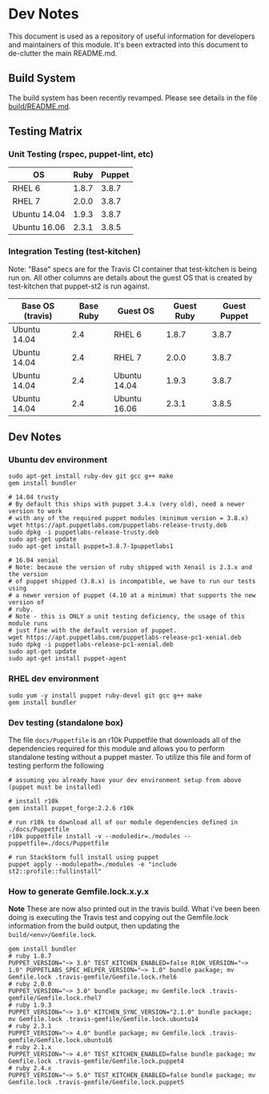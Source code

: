 # Dev Notes

This document is used as a repository of useful information for developers and
maintainers of this module. It's been extracted into this document to de-clutter
the main README.md.

## Build System

The build system has been recently revamped. Please see details in the file
[build/README.md](../build/README.md).

## Testing Matrix

### Unit Testing (rspec, puppet-lint, etc)

| OS           | Ruby  | Puppet |
|--------------|-------|--------|
| RHEL 6       | 1.8.7 | 3.8.7  |
| RHEL 7       | 2.0.0 | 3.8.7  |
| Ubuntu 14.04 | 1.9.3 | 3.8.7  |
| Ubuntu 16.06 | 2.3.1 | 3.8.5  |


### Integration Testing (test-kitchen)

Note: "Base" specs are for the Travis CI container that test-kitchen is
being run on. All other columns are details about the guest OS that is 
created by test-kitchen that puppet-st2 is run against.

| Base OS (travis) | Base Ruby | Guest OS     | Guest Ruby | Guest Puppet |
|------------------|-----------|--------------|------------|--------------|
| Ubuntu 14.04     | 2.4       | RHEL 6       | 1.8.7      | 3.8.7        |
| Ubuntu 14.04     | 2.4       | RHEL 7       | 2.0.0      | 3.8.7        |
| Ubuntu 14.04     | 2.4       | Ubuntu 14.04 | 1.9.3      | 3.8.7        |
| Ubuntu 14.04     | 2.4       | Ubuntu 16.06 | 2.3.1      | 3.8.5        |

## Dev Notes

### Ubuntu dev environment

``` shell
sudo apt-get install ruby-dev git gcc g++ make
gem install bundler

# 14.04 trusty
# By default this ships with puppet 3.4.x (very old), need a newer version to work
# with any of the required puppet modules (minimum version = 3.8.x)
wget https://apt.puppetlabs.com/puppetlabs-release-trusty.deb
sudo dpkg -i puppetlabs-release-trusty.deb
sudo apt-get update
sudo apt-get install puppet=3.8.7-1puppetlabs1

# 16.04 xenial
# Note: because the version of ruby shipped with Xenail is 2.3.x and the version
# of puppet shipped (3.8.x) is incompatible, we have to run our tests using
# a newer version of puppet (4.10 at a minimum) that supports the new version of
# ruby.
# Note - this is ONLY a unit testing deficiency, the usage of this module runs
# just fine with the default version of puppet.
wget https://apt.puppetlabs.com/puppetlabs-release-pc1-xenial.deb
sudo dpkg -i puppetlabs-release-pc1-xenial.deb
sudo apt-get update
sudo apt-get install puppet-agent

```

### RHEL dev environment

``` shell
sudo yum -y install puppet ruby-devel git gcc g++ make
gem install bundler
```

### Dev testing (standalone box)

The file `docs/Puppetfile` is an r10k Puppetfile that downloads all of the
dependencies required for this module and allows you to perform standalone
testing without a puppet master. To utilize this file and form of testing
perform the following

``` shell
# assuming you already have your dev environment setup from above (puppet must be installed)

# install r10k
gem install puppet_forge:2.2.6 r10k

# run r10k to download all of our module dependencies defined in ./docs/Puppetfile
r10k puppetfile install -v --moduledir=./modules --puppetfile=./docs/Puppetfile

# run StackStorm full install using puppet
puppet apply --modulepath=./modules -e "include st2::profile::fullinstall"

```

### How to generate Gemfile.lock.x.y.x

**Note** These are now also printed out in the travis build. What i've been
been doing is executing the Travis test and copying out the Gemfile.lock 
information from the build output, then updating the `build/<env>/Gemfile.lock`.

``` shell
gem install bundler
# ruby 1.8.7
PUPPET_VERSION="~> 3.0" TEST_KITCHEN_ENABLED=false R10K_VERSION="~> 1.0" PUPPETLABS_SPEC_HELPER_VERSION="~> 1.0" bundle package; mv Gemfile.lock .travis-gemfile/Gemfile.lock.rhel6
# ruby 2.0.0
PUPPET_VERSION="~> 3.0" bundle package; mv Gemfile.lock .travis-gemfile/Gemfile.lock.rhel7
# ruby 1.9.3
PUPPET_VERSION="~> 3.0" KITCHEN_SYNC_VERSION="2.1.0" bundle package; mv Gemfile.lock .travis-gemfile/Gemfile.lock.ubuntu14
# ruby 2.3.1
PUPPET_VERSION="~> 4.0" bundle package; mv Gemfile.lock .travis-gemfile/Gemfile.lock.ubuntu16
# ruby 2.1.x
PUPPET_VERSION="~> 4.0" TEST_KITCHEN_ENABLED=false bundle package; mv Gemfile.lock .travis-gemfile/Gemfile.lock.puppet4
# ruby 2.4.x
PUPPET_VERSION="~> 5.0" TEST_KITCHEN_ENABLED=false bundle package; mv Gemfile.lock .travis-gemfile/Gemfile.lock.puppet5

```

